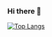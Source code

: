 ### Hi there 👋

[![Top Langs](https://github-readme-stats.vercel.app/api/top-langs/?username=hurek&layout=compact)](https://github.com/anuraghazra/github-readme-stats)

